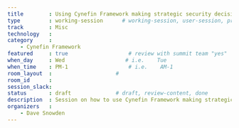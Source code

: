 ```yaml
---
title        : Using Cynefin Framework making strategic security decisions
type         : working-session      # working-session, user-session, product-session
track        : Misc
technology   :
category     :
    - Cynefin Framework
featured     : true                   # review with summit team "yes"
when_day     : Wed                   # i.e.    Tue
when_time    : PM-1                   # i.e.    AM-1
room_layout  :                    #
room_id      :
session_slack: 
status       : draft              # draft, review-content, done
description  : Session on how to use Cynefin Framework making strategic security decisions
organizers   :
    - Dave Snowden
---
```



<!--(add intro)

## WHY

(...)

## What

(...)

## Outcomes

(...)

## References

(...)


## Previous-->
